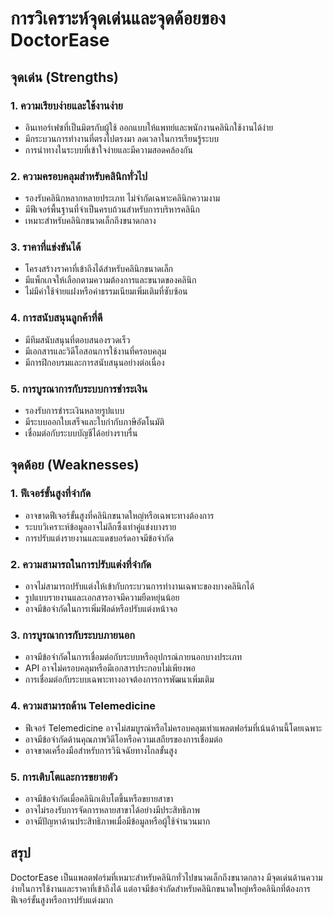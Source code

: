 # การวิเคราะห์จุดเด่นและจุดด้อยของ DoctorEase

## จุดเด่น (Strengths)

### 1. ความเรียบง่ายและใช้งานง่าย
- อินเทอร์เฟซที่เป็นมิตรกับผู้ใช้ ออกแบบให้แพทย์และพนักงานคลินิกใช้งานได้ง่าย
- มีกระบวนการทำงานที่ตรงไปตรงมา ลดเวลาในการเรียนรู้ระบบ
- การนำทางในระบบที่เข้าใจง่ายและมีความสอดคล้องกัน

### 2. ความครอบคลุมสำหรับคลินิกทั่วไป
- รองรับคลินิกหลากหลายประเภท ไม่จำกัดเฉพาะคลินิกความงาม
- มีฟีเจอร์พื้นฐานที่จำเป็นครบถ้วนสำหรับการบริหารคลินิก
- เหมาะสำหรับคลินิกขนาดเล็กถึงขนาดกลาง

### 3. ราคาที่แข่งขันได้
- โครงสร้างราคาที่เข้าถึงได้สำหรับคลินิกขนาดเล็ก
- มีแพ็กเกจให้เลือกตามความต้องการและขนาดของคลินิก
- ไม่มีค่าใช้จ่ายแฝงหรือค่าธรรมเนียมเพิ่มเติมที่ซับซ้อน

### 4. การสนับสนุนลูกค้าที่ดี
- มีทีมสนับสนุนที่ตอบสนองรวดเร็ว
- มีเอกสารและวิดีโอสอนการใช้งานที่ครอบคลุม
- มีการฝึกอบรมและการสนับสนุนอย่างต่อเนื่อง

### 5. การบูรณาการกับระบบการชำระเงิน
- รองรับการชำระเงินหลายรูปแบบ
- มีระบบออกใบเสร็จและใบกำกับภาษีอัตโนมัติ
- เชื่อมต่อกับระบบบัญชีได้อย่างราบรื่น

## จุดด้อย (Weaknesses)

### 1. ฟีเจอร์ขั้นสูงที่จำกัด
- อาจขาดฟีเจอร์ขั้นสูงที่คลินิกขนาดใหญ่หรือเฉพาะทางต้องการ
- ระบบวิเคราะห์ข้อมูลอาจไม่ลึกซึ้งเท่าคู่แข่งบางราย
- การปรับแต่งรายงานและแดชบอร์ดอาจมีข้อจำกัด

### 2. ความสามารถในการปรับแต่งที่จำกัด
- อาจไม่สามารถปรับแต่งให้เข้ากับกระบวนการทำงานเฉพาะของบางคลินิกได้
- รูปแบบรายงานและเอกสารอาจมีความยืดหยุ่นน้อย
- อาจมีข้อจำกัดในการเพิ่มฟิลด์หรือปรับแต่งหน้าจอ

### 3. การบูรณาการกับระบบภายนอก
- อาจมีข้อจำกัดในการเชื่อมต่อกับระบบหรืออุปกรณ์ภายนอกบางประเภท
- API อาจไม่ครอบคลุมหรือมีเอกสารประกอบไม่เพียงพอ
- การเชื่อมต่อกับระบบเฉพาะทางอาจต้องการการพัฒนาเพิ่มเติม

### 4. ความสามารถด้าน Telemedicine
- ฟีเจอร์ Telemedicine อาจไม่สมบูรณ์หรือไม่ครอบคลุมเท่าแพลตฟอร์มที่เน้นด้านนี้โดยเฉพาะ
- อาจมีข้อจำกัดด้านคุณภาพวิดีโอหรือความเสถียรของการเชื่อมต่อ
- อาจขาดเครื่องมือสำหรับการวินิจฉัยทางไกลขั้นสูง

### 5. การเติบโตและการขยายตัว
- อาจมีข้อจำกัดเมื่อคลินิกเติบโตขึ้นหรือขยายสาขา
- อาจไม่รองรับการจัดการหลายสาขาได้อย่างมีประสิทธิภาพ
- อาจมีปัญหาด้านประสิทธิภาพเมื่อมีข้อมูลหรือผู้ใช้จำนวนมาก

## สรุป
DoctorEase เป็นแพลตฟอร์มที่เหมาะสำหรับคลินิกทั่วไปขนาดเล็กถึงขนาดกลาง มีจุดเด่นด้านความง่ายในการใช้งานและราคาที่เข้าถึงได้ แต่อาจมีข้อจำกัดสำหรับคลินิกขนาดใหญ่หรือคลินิกที่ต้องการฟีเจอร์ขั้นสูงหรือการปรับแต่งมาก
